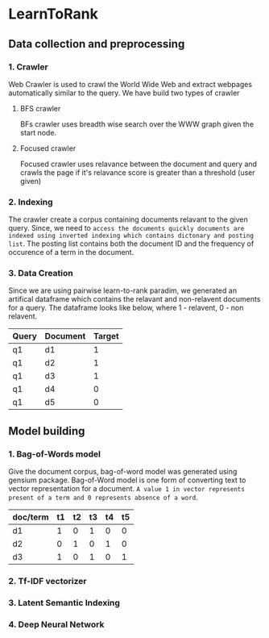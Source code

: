 # LearnToRank
## Data collection and preprocessing
### 1. Crawler
   Web Crawler is used to crawl the World Wide Web and extract webpages automatically similar to the query. We have build two types of crawler
1. BFS crawler

    BFs crawler uses breadth wise search over the WWW graph given the start node.
  
2. Focused crawler

    Focused crawler uses relavance between the document and query and crawls the page if it's relavance score is greater than a threshold (user given)
### 2. Indexing
   The crawler create a corpus containing documents relavant to the given query. Since, we need to ```access the documents quickly documents are indexed using
   inverted indexing which contains dictonary and posting list```. The posting list contains both the document ID and the frequency of occurence of a term in the
   document.
### 3. Data Creation
   Since we are using pairwise learn-to-rank paradim, we generated an artifical dataframe which contains the relavant and non-relavent documents for a query. The dataframe looks like below, where 1 - relavent, 0 - non relavent.
   
| Query  | Document | Target|
| -----| ---------|---------|
| q1  | d1  | 1|
| q1| d2| 1 |
|q1|d3|1|
|q1|d4|0|
|q1|d5|0|

## Model building
### 1. Bag-of-Words model
   Give the document corpus, bag-of-word model was generated using gensium package. Bag-of-Word model is one form of converting text to vector representation for a document. ```A value 1 in vector represents present of a term and 0 represents absence of a word```.
   
   | doc/term  | t1 | t2|t3|t4|t5|
| -- | -- | -- | -- | -- | -- |
| d1  | 1  | 0 | 1 | 0 | 0 |
| d2| 0 | 1 | 0| 1| 0 |
|d3| 1  | 0 | 1 | 0 | 1 |

### 2. Tf-IDF vectorizer
### 3. Latent Semantic Indexing
### 4. Deep Neural Network

